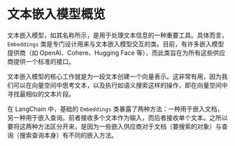 # 文本嵌入模型概览

文本嵌入模型，如其名称所示，是用于处理文本信息的一种重要工具。具体而言，`Embeddings` 类是专门设计用来与文本嵌入模型交互的类。目前，有许多嵌入模型提供商（如 OpenAI、Cohere、Hugging Face 等），而此类旨在为所有这些供应商提供一个标准的接口。

文本嵌入模型的核心工作就是为一段文本创建一个向量表示。这非常有用，因为我们可以在向量空间中思考文本，以及执行如语义搜索这样的操作，即在向量空间中寻找最相似的文本片段。

在 LangChain 中，基础的 `Embeddings` 类暴露了两种方法：一种用于嵌入文档，另一种用于嵌入查询。前者接收多个文本作为输入，而后者接收单个文本。之所以要将这两种方法区分开来，是因为一些嵌入供应商对于文档（要搜索的对象）与查询（搜索查询本身）有不同的嵌入方法。

